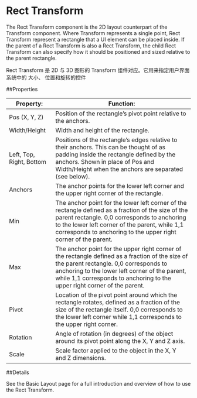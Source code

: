 # Rect Transform

The Rect Transform component is the 2D layout counterpart of the Transform component. Where Transform represents a single point, Rect Transform represent a rectangle that a UI element can be placed inside. If the parent of a Rect Transform is also a Rect Transform, the child Rect Transform can also specify how it should be positioned and sized relative to the parent rectangle.

Rect Transform 是 2D 与 3D 图形的 Transform 组件对应。它用来指定用户界面系统中的 大小、 位置和旋转的控件 

##Properties

| **Property:** | **Function:** |
| -- | -- |
| Pos (X, Y, Z) | Position of the rectangle’s pivot point relative to the anchors.|
| Width/Height | Width and height of the rectangle.|
| Left, Top, Right, Bottom | Positions of the rectangle’s edges relative to their anchors. This can be thought of as padding inside the rectangle defined by the anchors. Shown in place of Pos and Width/Height when the anchors are separated (see below).|
| Anchors | The anchor points for the lower left corner and the upper right corner of the rectangle.|
|         Min| The anchor point for the lower left corner of the rectangle defined as a fraction of the size of the parent rectangle. 0,0 corresponds to anchoring to the lower left corner of the parent, while 1,1 corresponds to anchoring to the upper right corner of the parent.|
|        Max | The anchor point for the upper right corner of the rectangle defined as a fraction of the size of the parent rectangle. 0,0 corresponds to anchoring to the lower left corner of the parent, while 1,1 corresponds to anchoring to the upper right corner of the parent.|
| Pivot | Location of the pivot point around which the rectangle rotates, defined as a fraction of the size of the rectangle itself. 0,0 corresponds to the lower left corner while 1,1 corresponds to the upper right corner.|
| Rotation | Angle of rotation (in degrees) of the object around its pivot point along the X, Y and Z axis.|
| Scale | Scale factor applied to the object in the X, Y and Z dimensions.|

##Details

See the Basic Layout page for a full introduction and overview of how to use the Rect Transform.

